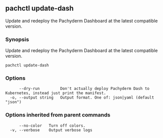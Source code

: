 ## pachctl update-dash

Update and redeploy the Pachyderm Dashboard at the latest compatible version.

### Synopsis


Update and redeploy the Pachyderm Dashboard at the latest compatible version.

```
pachctl update-dash
```

### Options

```
      --dry-run         Don't actually deploy Pachyderm Dash to Kubernetes, instead just print the manifest.
  -o, --output string   Output format. One of: json|yaml (default "json")
```

### Options inherited from parent commands

```
      --no-color   Turn off colors.
  -v, --verbose    Output verbose logs
```

